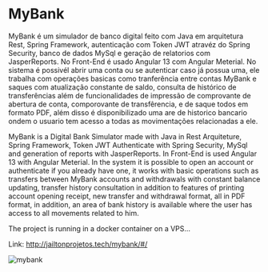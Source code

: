 # MyBank
MyBank é um simulador de banco digital feito com Java em arquitetura Rest, Spring Framework, autenticação com Token JWT atravéz do Spring Security, banco de dados MySql e geração de relatorios com JasperReports. No Front-End é usado Angular 13 com Angular Meterial. No sistema é possivél abrir uma conta ou se autenticar caso já possua uma, ele trabalha com operações basicas como tranferência entre contas MyBank e saques com atualização constante de saldo, consulta de histórico de transferências além de funcionalidades de impressão de comprovante de abertura de conta, comporovante de transfêrencia, e de saque todos em formato PDF, além disso é disponibilizado uma are de historico bancario ondem o usuario tem acesso a todas as movimentações relacionadas a ele.

MyBank is a Digital Bank Simulator made with Java in Rest Arquiteture, Spring Framework, Token JWT Authenticate with Spring Security, MySql and generation of reports with JasperReports. In Front-End is used Angular 13 with Angular Meterial. In the system it is possible to open an account or authenticate if you already have one, it works with basic operations such as transfers between MyBank accounts and withdrawals with constant balance updating, transfer history consultation in addition to features of printing account opening receipt, new transfer and withdrawal format, all in PDF format, in addition, an area of bank history is available where the user has access to all movements related to him. 


The project is running in a docker container on a VPS...

Link: http://jailtonprojetos.tech/mybank/#/

![mybank](https://user-images.githubusercontent.com/90009939/231234277-f407771b-2738-4786-975a-344b9918cd2d.png)

